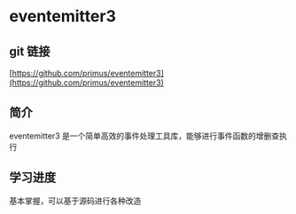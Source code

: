 # eventemitter3

## git 链接
[https://github.com/primus/eventemitter3](https://github.com/primus/eventemitter3)

## 简介
eventemitter3 是一个简单高效的事件处理工具库，能够进行事件函数的增删查执行

## 学习进度
基本掌握，可以基于源码进行各种改造